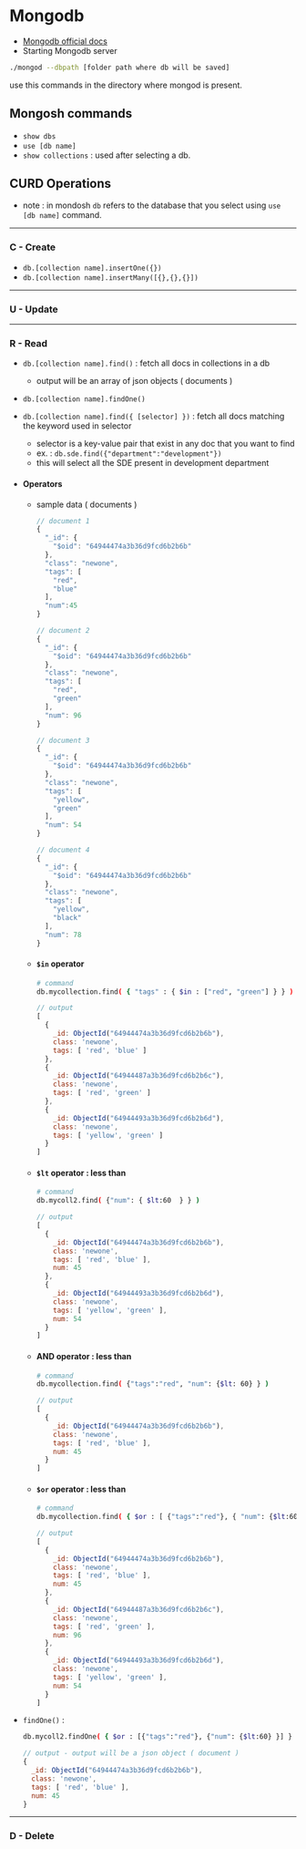 # Mongodb
* [Mongodb official docs](https://www.mongodb.com/docs/manual/)
* Starting Mongodb server
```sh
./mongod --dbpath [folder path where db will be saved]
```
use this commands in the directory where mongod is present.

## Mongosh commands
* ``` show dbs ```
* ``` use [db name] ```
* ``` show collections ``` : used after selecting a db.


## CURD Operations
* note : in mondosh ``` db ``` refers to the database that you select using ``` use [db name] ``` command.

<hr>

### C - Create
* ``` db.[collection name].insertOne({}) ```
* ``` db.[collection name].insertMany([{},{},{}]) ```
     
<hr>

### U - Update

<hr>

### R - Read
* ``` db.[collection name].find() ``` : fetch all docs in collections in a db
  * output will be an array of json objects ( documents )
* ``` db.[collection name].findOne() ```
* ``` db.[collection name].find({ [selector] }) ``` : fetch all docs matching the keyword used in selector
  * selector is a key-value pair that exist in any doc that you want to find
  * ex. : ``` db.sde.find({"department":"development"}) ```
  * this will select all the SDE present in development department

* #### Operators
  * sample data ( documents )
    ```js
    // document 1
    {
      "_id": {
        "$oid": "64944474a3b36d9fcd6b2b6b"
      },
      "class": "newone",
      "tags": [
        "red",
        "blue"
      ],
      "num":45
    }

    // document 2
    {
      "_id": {
        "$oid": "64944474a3b36d9fcd6b2b6b"
      },
      "class": "newone",
      "tags": [
        "red",
        "green"
      ],
      "num": 96
    }

    // document 3
    {
      "_id": {
        "$oid": "64944474a3b36d9fcd6b2b6b"
      },
      "class": "newone",
      "tags": [
        "yellow",
        "green"
      ],
      "num": 54
    }

    // document 4
    {
      "_id": {
        "$oid": "64944474a3b36d9fcd6b2b6b"
      },
      "class": "newone",
      "tags": [
        "yellow",
        "black"
      ],
      "num": 78
    }
    ```
   * #### ``` $in ``` operator
      ```sh
      # command
      db.mycollection.find( { "tags" : { $in : ["red", "green"] } } )
      ```
      ```js
      // output
      [
        {
          _id: ObjectId("64944474a3b36d9fcd6b2b6b"),
          class: 'newone',
          tags: [ 'red', 'blue' ]
        },
        {
          _id: ObjectId("64944487a3b36d9fcd6b2b6c"),
          class: 'newone',
          tags: [ 'red', 'green' ]
        },
        {
          _id: ObjectId("64944493a3b36d9fcd6b2b6d"),
          class: 'newone',
          tags: [ 'yellow', 'green' ]
        }
      ]
      ```
   * #### ``` $lt ``` operator : less than
      ```sh
      # command
      db.mycoll2.find( {"num": { $lt:60  } } )
      ```
      ```js
      // output
      [
        {
          _id: ObjectId("64944474a3b36d9fcd6b2b6b"),
          class: 'newone',
          tags: [ 'red', 'blue' ],
          num: 45
        },
        {
          _id: ObjectId("64944493a3b36d9fcd6b2b6d"),
          class: 'newone',
          tags: [ 'yellow', 'green' ],
          num: 54
        }
      ]
      ```
   * #### AND operator : less than
      ```sh
      # command
      db.mycollection.find( {"tags":"red", "num": {$lt: 60} } )
      ```
      ```js
      // output
      [
        {
          _id: ObjectId("64944474a3b36d9fcd6b2b6b"),
          class: 'newone',
          tags: [ 'red', 'blue' ],
          num: 45
        }
      ]
      ```
   * #### ``` $or ``` operator : less than
      ```sh
      # command
      db.mycollection.find( { $or : [ {"tags":"red"}, { "num": {$lt:60} } ] } )
      ```
      ```js
      // output
      [
        {
          _id: ObjectId("64944474a3b36d9fcd6b2b6b"),
          class: 'newone',
          tags: [ 'red', 'blue' ],
          num: 45
        },
        {
          _id: ObjectId("64944487a3b36d9fcd6b2b6c"),
          class: 'newone',
          tags: [ 'red', 'green' ],
          num: 96
        },
        {
          _id: ObjectId("64944493a3b36d9fcd6b2b6d"),
          class: 'newone',
          tags: [ 'yellow', 'green' ],
          num: 54
        }
      ]
      ```
* ``` findOne() ``` :
  ```sh
  db.mycoll2.findOne( { $or : [{"tags":"red"}, {"num": {$lt:60} }] } )
  ```
  ```js
  // output - output will be a json object ( document )
  {
    _id: ObjectId("64944474a3b36d9fcd6b2b6b"),
    class: 'newone',
    tags: [ 'red', 'blue' ],
    num: 45
  }
  ```


<hr>

### D - Delete
